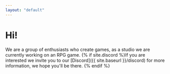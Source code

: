 ```yaml
---
layout: "default"
---
```

# Hi!
We are a group of enthusiasts who create games, as a studio we are currently working on an RPG game. {% if site.discord %}If you are interested
we invite you to our [Discord]({{ site.baseurl }}/discord) for more information, we hope you'll be there. {% endif %}